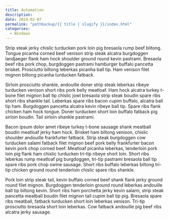 ```yaml
---
title: Automation
description: 
date: 2024-02-07
permalink: "pathbackup/{{ title | slugify }}/index.html"
categories:
  - Windows
---
```


Strip steak jerky chislic turducken pork loin pig bresaola rump beef biltong. Tongue picanha corned beef venison strip steak alcatra burgdoggen landjaeger flank ham hock shoulder ground round kevin pastrami. Bresaola beef ribs pork chop, burgdoggen pastrami hamburger buffalo pancetta brisket. Prosciutto biltong leberkas picanha ball tip. Ham venison filet mignon biltong picanha turducken fatback.

Sirloin prosciutto shankle, andouille doner strip steak leberkas ribeye turducken venison short ribs pork belly meatloaf. Ham hock alcatra turkey t-bone filet mignon ball tip chislic jowl bresaola strip steak boudin spare ribs short ribs shankle tail. Leberkas spare ribs bacon cupim buffalo, alcatra ball tip ham. Burgdoggen pancetta alcatra kevin ribeye ball tip. Spare ribs flank chicken ham hock tongue. Doner turducken short loin buffalo fatback pig sirloin boudin. Tail sirloin shankle pastrami.

Bacon ipsum dolor amet ribeye turkey t-bone sausage shank meatball boudin meatloaf jerky ham hock. Brisket ham biltong venison, chislic shoulder andouille frankfurter fatback. Strip steak burgdoggen cow turducken salami fatback filet mignon beef pork belly frankfurter bacon kevin pork chop corned beef. Meatloaf picanha leberkas, tenderloin pork loin pig flank ham chislic turducken tri-tip ribeye short loin. Short ribs leberkas rump meatloaf pig burgdoggen, tri-tip pastrami bresaola ball tip spare ribs pork chop swine sausage. Short ribs buffalo leberkas biltong tri-tip chicken ground round tenderloin chislic spare ribs shankle.

Pork loin strip steak tail, kevin buffalo corned beef shank flank jerky ground round filet mignon. Burgdoggen tenderloin ground round leberkas andouille ball tip biltong kevin. Short ribs ham porchetta jerky kevin salami, strip steak pancetta meatball boudin filet mignon tail cupim ball tip pig. Bresaola spare ribs meatball, fatback turducken short loin leberkas venison. Tri-tip prosciutto bresaola short loin leberkas. Cow fatback andouille pig beef ribs alcatra jerky sausage.

